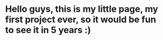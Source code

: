 # Hello guys, this is my little page, my first project ever, so it would be fun to see it in 5 years :)